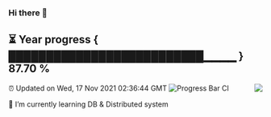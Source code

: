 ### Hi there 👋
⏳ Year progress { ██████████████████████████▁▁▁▁ } 87.70 %
---
⏰ Updated on Wed, 17 Nov 2021 02:36:44 GMT
![Progress Bar CI](https://github.com/liununu/liununu/workflows/Progress%20Bar%20CI/badge.svg)
<img align="right" src="https://github-readme-stats.vercel.app/api?username=Cerdore&show_icons=true">

🌱 I’m currently learning DB & Distributed system

